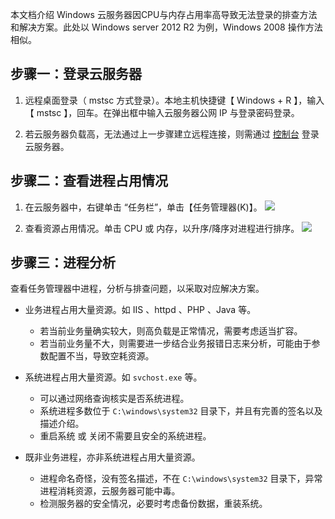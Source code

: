 

本文档介绍 Windows 云服务器因CPU与内存占用率高导致无法登录的排查方法和解决方案。此处以 Windows server 2012 R2 为例，Windows 2008 操作方法相似。

## 步骤一：登录云服务器

 1. 远程桌面登录（ mstsc 方式登录）。本地主机快捷键【 Windows + R 】，输入【 mstsc 】，回车。在弹出框中输入云服务器公网 IP 与登录密码登录。

 2. 若云服务器负载高，无法通过上一步骤建立远程连接，则需通过 [控制台](https://console.qcloud.com/cvm) 登录云服务器。

## 步骤二：查看进程占用情况

 1. 在云服务器中，右键单击 “任务栏”，单击【任务管理器(K)】。
![](//mc.qcloudimg.com/static/img/12539e5b76898e30bbb3bf510b0a5262/image.png)

 2. 查看资源占用情况。单击 CPU 或 内存，以升序/降序对进程进行排序。
![](//mc.qcloudimg.com/static/img/a708645531ccd6545196b3ebfbaee1f4/image.png)

## 步骤三：进程分析

查看任务管理器中进程，分析与排查问题，以采取对应解决方案。

 - 业务进程占用大量资源。如 IIS 、httpd 、PHP 、Java 等。
 	- 若当前业务量确实较大，则高负载是正常情况，需要考虑适当扩容。
 	- 若当前业务量不大，则需要进一步结合业务报错日志来分析，可能由于参数配置不当，导致空耗资源。

 - 系统进程占用大量资源。如 `svchost.exe` 等。
 	- 可以通过网络查询核实是否系统进程。
 	- 系统进程多数位于 `C:\windows\system32` 目录下，并且有完善的签名以及描述介绍。
 	- 重启系统 或 关闭不需要且安全的系统进程。
 	
 - 既非业务进程，亦非系统进程占用大量资源。
	 - 进程命名奇怪，没有签名描述，不在 `C:\windows\system32` 目录下，异常进程消耗资源，云服务器可能中毒。
	 - 检测服务器的安全情况，必要时考虑备份数据，重装系统。
